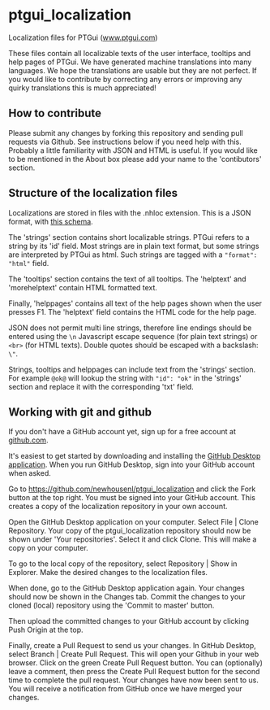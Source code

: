 # ptgui_localization
Localization files for PTGui (www.ptgui.com)

These files contain all localizable texts of the user interface, tooltips and help pages of PTGui. We have generated machine translations into many languages. We hope the translations are usable but they are not perfect. If you would like to contribute by correcting any errors or improving any quirky translations this is much appreciated!

## How to contribute
Please submit any changes by forking this repository and sending pull requests via Github. See instructions below if you need help with this. Probably a little familiarity with JSON and HTML is useful. If you would like to be mentioned in the About box please add your name to the 'contibutors' section.

## Structure of the localization files
Localizations are stored in files with the .nhloc extension. This is a JSON format, with [this schema](https://www.ptgui.com/schemas/nhloc_v2.schema.json).

The 'strings' section contains short localizable strings. PTGui refers to a string by its 'id' field. Most strings are in plain text format, but some strings are interpreted by PTGui as html. Such strings are tagged with a `"format": "html"` field.

The 'tooltips' section contains the text of all tooltips. The 'helptext' and 'morehelptext' contain HTML formatted text.

Finally, 'helppages' contains all text of the help pages shown when the user presses F1. The 'helptext' field contains the HTML code for the help page.

JSON does not permit multi line strings, therefore line endings should be entered using the `\n` Javascript escape sequence (for plain text strings) or `<br>` (for HTML texts). Double quotes should be escaped with a backslash: `\"`.

Strings, tooltips and helppages can include text from the 'strings' section. For example `@ok@` will lookup the string with `"id": "ok"` in the 'strings' section and replace it with the corresponding 'txt' field.

## Working with git and github
If you don't have a GitHub account yet, sign up for a free account at  [github.com](https://github.com/).

It's easiest to get started by downloading and installing the [GitHub Desktop application](https://desktop.github.com). When you run GitHub Desktop, sign into your GitHub account when asked.

Go to https://github.com/newhousenl/ptgui_localization and click the Fork button at the top right. You must be signed into your GitHub account. This creates a copy of the localization repository in your own account.

Open the GitHub Desktop application on your computer. Select File | Clone Repository. Your copy of the ptgui_localization repository should now be shown under 'Your repositories'. Select it and click Clone. This will make a copy on your computer.

To go to the local copy of the repository, select Repository | Show in Explorer. Make the desired changes to the localization files. 

When done, go to the GitHub Desktop application again. Your changes should now be shown in the Changes tab. Commit the changes to your cloned (local) repository using the 'Commit to master' button. 

Then upload the committed changes to your GitHub account by clicking Push Origin at the top.

Finally, create a Pull Request to send us your changes. In GitHub Desktop, select Branch | Create Pull Request. This will open your Github in your web browser. Click on the green Create Pull Request button. You can (optionally) leave a comment, then press the Create Pull Request button for the second time to complete the pull request. Your changes have now been sent to us. You will receive a notification from GitHub once we have merged your changes.

